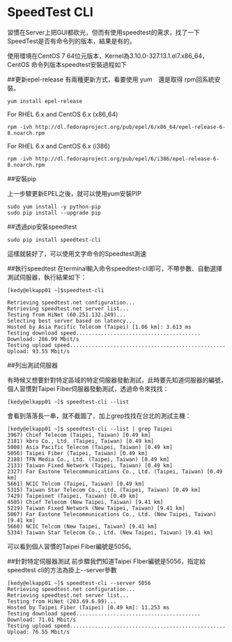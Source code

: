 # SpeedTest CLI

習慣在Server上把GUI都砍光，但而有使用speedtest的需求，找了一下SpeedTest是否有命令列的版本，結果是有的。

使用環境在CentOS 7 64位元版本，Kernel為3.10.0-327.13.1.el7.x86_64，CentOS 命令列版本speedtest安裝過程如下

##更新epel-release
有兩種更新方式，看要使用 yum　還是取得 rpm回系統安裝。

	yum install epel-release

For RHEL 6.x and CentOS 6.x (x86_64)

    rpm -ivh http://dl.fedoraproject.org/pub/epel/6/x86_64/epel-release-6-8.noarch.rpm

For RHEL 6.x and CentOS 6.x (i386)

    rpm -ivh http://dl.fedoraproject.org/pub/epel/6/i386/epel-release-6-8.noarch.rpm
    
##安裝pip

上一步驟更新EPEL之後，就可以使用yum安裝PIP

    sudo yum install -y python-pip
    sudo pip install --upgrade pip

##透過pip安裝speedtest

    sudo pip install speedtest-cli 


這樣就裝好了，可以使用文字命令的Speedtest測速

##執行speedtest
在terminal輸入命令speedtest-cli即可，不帶參數、自動選擇測試伺服器，執行結果如下：

    [kedy@elkapp01 ~]$speedtest-cli
	
    Retrieving speedtest.net configuration...
	Retrieving speedtest.net server list...
	Testing from HiNet (60.251.132.249)...
	Selecting best server based on latency...
	Hosted by Asia Pacific Telecom (Taipei) [1.06 km]: 3.613 ms
	Testing download speed........................................
	Download: 286.99 Mbit/s
	Testing upload speed..................................................
	Upload: 93.55 Mbit/s

##列出測試伺服器

有時候又想要針對特定區域的特定伺服器發動測試，此時要先知道伺服器的編號，個人習慣對Taipei Fiber伺服器發動測試，透過命令來找找：


    [kedy@elkapp01 ~]$ speedtest-cli --list

會看到落落長一串，就不截圖了，加上grep找找在台北的測試主機：

    [kedy@elkapp01 ~]$ speedtest-cli --list | grep Taipei
    3967) Chief Telecom (Taipei, Taiwan) [0.49 km]
    2181) kbro Co., Ltd. (Taipei, Taiwan) [0.49 km]
    5008) Asia Pacific Telecom (Taipei, Taiwan) [0.49 km]
    5056) Taipei Fiber (Taipei, Taiwan) [0.49 km]
    2188) TFN Media Co., Ltd. (Taipei, Taiwan) [0.49 km]
    2133) Taiwan Fixed Network (Taipei, Taiwan) [0.49 km]
    2327) Far Eastone Telecommunications Co., Ltd. (Taipei, Taiwan) [0.49 km]
    5661) NCIC Telcom (Taipei, Taiwan) [0.49 km]
    5315) Taiwan Star Telecom Co., Ltd. (Taipei, Taiwan) [0.49 km]
    7429) Taipeinet (Taipei, Taiwan) [0.49 km]
    4505) Chief Telecom (New Taipei, Taiwan) [9.41 km]
    5219) Taiwan Fixed Network (New Taipei, Taiwan) [9.41 km]
    5067) Far Eastone Telecommunications Co., Ltd. (New Taipei, Taiwan) [9.41 km]
    5660) NCIC Telcom (New Taipei, Taiwan) [9.41 km]
    5334) Taiwan Star Telecom Co., Ltd. (New Taipei, Taiwan) [9.41 km]

可以看到個人習慣的Taipei Fiber編號是5056。

##針對特定伺服器測試
前步驟我們知道Taipei FIber編號是5056，指定給speedtest cli的方法為掛上--server參數

    [kedy@elkapp01 ~]$ speedtest-cli --server 5056
    Retrieving speedtest.net configuration...
    Retrieving speedtest.net server list...
    Testing from HiNet (203.69.6.99)...
    Hosted by Taipei Fiber (Taipei) [0.49 km]: 11.253 ms
    Testing download speed........................................
    Download: 71.01 Mbit/s
    Testing upload speed..................................................
    Upload: 76.55 Mbit/s


